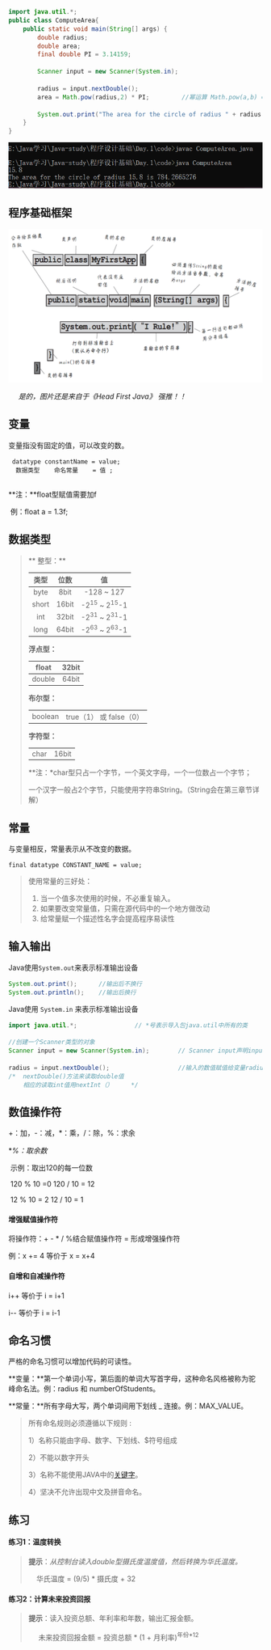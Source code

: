 ```java
import java.util.*;
public class ComputeArea{
    public static void main(String[] args) {
        double radius;
        double area;
        final double PI = 3.14159;
        
        Scanner input = new Scanner(System.in);
        
        radius = input.nextDouble();
        area = Math.pow(radius,2) * PI;         //幂运算 Math.pow(a,b) = a的b次幂
        
        System.out.print("The area for the circle of radius " + radius + " is " + area);
    }
}
```
![](./images/cmd.png)



## 程序基础框架

![](./images/框架.png)

&nbsp;&nbsp;&nbsp;&nbsp; *是的，图片还是来自于《Head First Java》 强推！！*



## 变量

变量指没有固定的值，可以改变的数。

```
 datatype constantName = value;
  数据类型    命名常量    = 值 ;
 
```

**注：**float型赋值需要加f

​		例：float a = 1.3f;



## 数据类型

> ** 整型：**
>
> |  类型   | 位数  |                  值                  |
> | :-----: | :---: | :----------------------------------: |
> |  byte   | 8bit  |             -128  ~  127             |
> |  short  | 16bit | -2<sup>15</sup>  ~  2<sup>15</sup>-1 |
> |   int   | 32bit | -2<sup>31</sup>  ~  2<sup>31</sup>-1 |
> |  long   | 64bit | -2<sup>63</sup>  ~  2<sup>63</sup>-1 |
>
> **浮点型：**
>
> | float  | 32bit |
> | :----: | :---: |
> | double | 64bit |
>
> **布尔型：**
>
> <table>
> <tr>
> <td><center>boolean</center></td>
> <td><center>true（1） 或 false（0）</centor></td>
> </tr>
> </table>
>
>
> **字符型：**
>
> <table>
> <tr>
> <td><center>char</center></td>
> <td><center>16bit</centor></td>
> </tr>
> </table>
>
> **注：*char型只占一个字节，一个英文字母，一个一位数占一个字节；
>
> ​			一个汉字一般占2个字节，只能使用字符串String。（String会在第三章节详解）
>
> 



## 常量

与变量相反，常量表示从不改变的数据。

```
final datatype CONSTANT_NAME = value;
```

> 使用常量的三好处：
>
> 1. 当一个值多次使用的时候，不必重复输入。
> 2. 如果要改变常量值，只需在源代码中的一个地方做改动
> 3. 给常量赋一个描述性名字会提高程序易读性



## 输入输出

Java使用`System.out`来表示标准输出设备

```java
System.out.print();      //输出后不换行
System.out.println();    //输出后换行
```

Java使用 `System.in`  来表示标准输出设备

```java
import java.util.*;			       // *号表示导入包java.util中所有的类

//创建一个Scanner类型的对象
Scanner input = new Scanner(System.in);        // Scanner input声明input是个Scanner类型的变量

radius = input.nextDouble();                   //输入的数值赋值给变量radius
/*  nextDouble()方法来读取double值
	相应的读取int值用nextInt（）     */
```



## 数值操作符

+：加，-：减，*：乘，/：除，%：求余

**%：取余数<sup> *</sup>**  

​	示例：取出120的每一位数

​				120 % 10 =0	120 / 10 = 12

​				12 % 10 = 2	  12 / 10 = 1

#### 增强赋值操作符

将操作符：+ - * / %结合赋值操作符 = 形成增强操作符

例：x += 4  等价于  x = x+4

#### 自增和自减操作符

i++  等价于 i = i+1

i--    等价于 i = i-1

## 命名习惯

严格的命名习惯可以增加代码的可读性。

**变量：**第一个单词小写，第后面的单词大写首字母，这种命名风格被称为驼峰命名法。例：radius 和 numberOfStudents。

**常量：**所有字母大写，两个单词间用下划线 _ 连接。例：MAX_VALUE。

> 所有命名规则必须遵循以下规则 :
>
> 1）名称只能由字母、数字、下划线、$符号组成
>
> 2）不能以数字开头
>
> 3）名称不能使用JAVA中的[关键字](https://baike.baidu.com/item/java关键字)。
>
> 4）坚决不允许出现中文及拼音命名。



## 练习

#### 练习1：温度转换

> **提示**：*从控制台读入double型摄氏度温度值，然后转换为华氏温度。*
>
>&nbsp;&nbsp;&nbsp;&nbsp;华氏温度 = (9/5) * 摄氏度 + 32

#### 练习2：计算未来投资回报

>**提示**：读入投资总额、年利率和年数，输出汇报金额。
>
>&nbsp;&nbsp;&nbsp;&nbsp;&nbsp;未来投资回报金额 = 投资总额 * (1 + 月利率)<sup>年份*12</sup>
